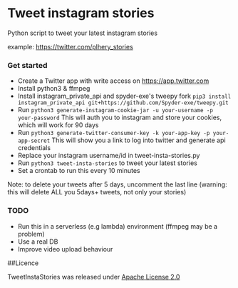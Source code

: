 # Tweet instagram stories

Python script to tweet your latest instagram stories

example: https://twitter.com/plhery_stories

### Get started

- Create a Twitter app with write access on https://app.twitter.com
- Install python3 & ffmpeg
- Install instagram_private_api and spyder-exe's tweepy fork
`pip3 install instagram_private_api git+https://github.com/Spyder-exe/tweepy.git`
- Run `python3 generate-instagram-cookie-jar -u your-username -p your-password`
This will auth you to instagram and store your cookies, which will work for 90 days
- Run `python3 generate-twitter-consumer-key -k your-app-key -p your-app-secret`
This will show you a link to log into twitter and generate api credentials
- Replace your instagram username/id in tweet-insta-stories.py
- Run `python3 tweet-insta-stories` to tweet your latest stories
- Set a crontab to run this every 10 minutes

Note: to delete your tweets after 5 days, uncomment the last line (warning: this will delete ALL you 5days+ tweets, not only your stories)
### TODO

- Run this in a serverless (e.g lambda) environment (ffmpeg may be a problem)
- Use a real DB
- Improve video upload behaviour

##Licence

TweetInstaStories was released under [Apache License 2.0](LICENSE)
